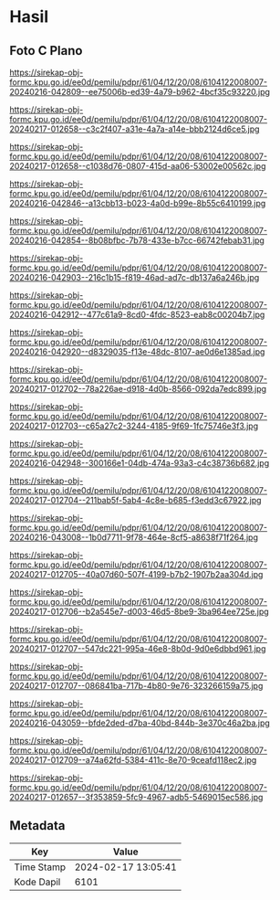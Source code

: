 # Hasil

## Foto C Plano

https://sirekap-obj-formc.kpu.go.id/ee0d/pemilu/pdpr/61/04/12/20/08/6104122008007-20240216-042809--ee75006b-ed39-4a79-b962-4bcf35c93220.jpg

https://sirekap-obj-formc.kpu.go.id/ee0d/pemilu/pdpr/61/04/12/20/08/6104122008007-20240217-012658--c3c2f407-a31e-4a7a-a14e-bbb2124d6ce5.jpg

https://sirekap-obj-formc.kpu.go.id/ee0d/pemilu/pdpr/61/04/12/20/08/6104122008007-20240217-012658--c1038d76-0807-415d-aa06-53002e00562c.jpg

https://sirekap-obj-formc.kpu.go.id/ee0d/pemilu/pdpr/61/04/12/20/08/6104122008007-20240216-042846--a13cbb13-b023-4a0d-b99e-8b55c6410199.jpg

https://sirekap-obj-formc.kpu.go.id/ee0d/pemilu/pdpr/61/04/12/20/08/6104122008007-20240216-042854--8b08bfbc-7b78-433e-b7cc-66742febab31.jpg

https://sirekap-obj-formc.kpu.go.id/ee0d/pemilu/pdpr/61/04/12/20/08/6104122008007-20240216-042903--216c1b15-f819-46ad-ad7c-db137a6a246b.jpg

https://sirekap-obj-formc.kpu.go.id/ee0d/pemilu/pdpr/61/04/12/20/08/6104122008007-20240216-042912--477c61a9-8cd0-4fdc-8523-eab8c00204b7.jpg

https://sirekap-obj-formc.kpu.go.id/ee0d/pemilu/pdpr/61/04/12/20/08/6104122008007-20240216-042920--d8329035-f13e-48dc-8107-ae0d6e1385ad.jpg

https://sirekap-obj-formc.kpu.go.id/ee0d/pemilu/pdpr/61/04/12/20/08/6104122008007-20240217-012702--78a226ae-d918-4d0b-8566-092da7edc899.jpg

https://sirekap-obj-formc.kpu.go.id/ee0d/pemilu/pdpr/61/04/12/20/08/6104122008007-20240217-012703--c65a27c2-3244-4185-9f69-1fc75746e3f3.jpg

https://sirekap-obj-formc.kpu.go.id/ee0d/pemilu/pdpr/61/04/12/20/08/6104122008007-20240216-042948--300166e1-04db-474a-93a3-c4c38736b682.jpg

https://sirekap-obj-formc.kpu.go.id/ee0d/pemilu/pdpr/61/04/12/20/08/6104122008007-20240217-012704--211bab5f-5ab4-4c8e-b685-f3edd3c67922.jpg

https://sirekap-obj-formc.kpu.go.id/ee0d/pemilu/pdpr/61/04/12/20/08/6104122008007-20240216-043008--1b0d7711-9f78-464e-8cf5-a8638f71f264.jpg

https://sirekap-obj-formc.kpu.go.id/ee0d/pemilu/pdpr/61/04/12/20/08/6104122008007-20240217-012705--40a07d60-507f-4199-b7b2-1907b2aa304d.jpg

https://sirekap-obj-formc.kpu.go.id/ee0d/pemilu/pdpr/61/04/12/20/08/6104122008007-20240217-012706--b2a545e7-d003-46d5-8be9-3ba964ee725e.jpg

https://sirekap-obj-formc.kpu.go.id/ee0d/pemilu/pdpr/61/04/12/20/08/6104122008007-20240217-012707--547dc221-995a-46e8-8b0d-9d0e6dbbd961.jpg

https://sirekap-obj-formc.kpu.go.id/ee0d/pemilu/pdpr/61/04/12/20/08/6104122008007-20240217-012707--086841ba-717b-4b80-9e76-323266159a75.jpg

https://sirekap-obj-formc.kpu.go.id/ee0d/pemilu/pdpr/61/04/12/20/08/6104122008007-20240216-043059--bfde2ded-d7ba-40bd-844b-3e370c46a2ba.jpg

https://sirekap-obj-formc.kpu.go.id/ee0d/pemilu/pdpr/61/04/12/20/08/6104122008007-20240217-012709--a74a62fd-5384-411c-8e70-9ceafd118ec2.jpg

https://sirekap-obj-formc.kpu.go.id/ee0d/pemilu/pdpr/61/04/12/20/08/6104122008007-20240217-012657--3f353859-5fc9-4967-adb5-5469015ec586.jpg


## Metadata

| Key        | Value               |
| ---------- | ------------------- |
| Time Stamp | 2024-02-17 13:05:41 |
| Kode Dapil | 6101                |



